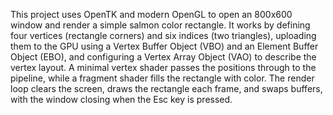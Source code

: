 This project uses OpenTK and modern OpenGL to open an 800x600 window and render a simple salmon color rectangle. It works by defining four vertices (rectangle corners) and six indices (two triangles), uploading them to the GPU using a Vertex Buffer Object (VBO) and an Element Buffer Object (EBO), and configuring a Vertex Array Object (VAO) to describe the vertex layout. A minimal vertex shader passes the positions through to the pipeline, while a fragment shader fills the rectangle with color. The render loop clears the screen, draws the rectangle each frame, and swaps buffers, with the window closing when the Esc key is pressed.
